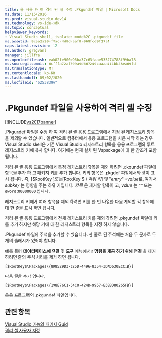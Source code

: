 ```yaml
---
title: 을 사용 하 여 격리 된 셸 수정 .Pkgundef 파일 | Microsoft Docs
ms.date: 11/15/2016
ms.prod: visual-studio-dev14
ms.technology: vs-ide-sdk
ms.topic: conceptual
helpviewer_keywords:
- Visual Studio shell, isolated mode%2C .pkgundef file
ms.assetid: 9cee2a20-f8ac-4d9d-aef9-068fcd9f27a4
caps.latest.revision: 12
ms.author: gregvanl
manager: jillfra
ms.openlocfilehash: eab02fe900e96ba37c63faae535974788f99ba78
ms.sourcegitcommit: 6cfffa72af599a9d667249caaaa411bb28ea69fd
ms.translationtype: MT
ms.contentlocale: ko-KR
ms.lasthandoff: 09/02/2020
ms.locfileid: "62538396"
---
```

# <a name="modifying-the-isolated-shell-by-using-the-pkgundef-file"></a>.Pkgundef 파일을 사용하여 격리 셸 수정
[!INCLUDE[vs2017banner](../includes/vs2017banner.md)]

.Pkgundef 파일을 수정 하 여 격리 된 셸 응용 프로그램에서 지정 된 레지스트리 항목을 제외할 수 있습니다. 일반적으로 컴퓨터에서 응용 프로그램을 처음 시작 하는 경우 Visual Studio shell은 기존 Visual Studio 레지스트리 항목을 응용 프로그램의 루트 레지스트리 키에 복사 합니다. 여기에는 현재 설치 된 Vspackage에 대 한 참조가 포함 됩니다.  
  
 격리 된 셸 응용 프로그램에서 특정 레지스트리 항목을 제외 하려면 .pkgundef 파일에 항목을 추가 하 고 패키지 키를 추가 합니다. 키와 항목은 .pkgdef 파일에서와 같이 표시 됩니다. 즉, [$RootKey $] 또는 [$RootKey $ \\ *하위 키*] 및 "*entry*" =*value*로, 여기서 *subkey* 는 영향을 주는 하위 키입니다. *항목* 은 제거할 항목이 고, *value* 는 `""` 또는 `dword:00000000` 입니다.  
  
 레지스트리 키에서 여러 항목을 제외 하려면 키를 한 번 나열한 다음 제외할 각 항목에 대 한 줄을 표시 하면 됩니다.  
  
 격리 된 셸 응용 프로그램에서 전체 레지스트리 키를 제외 하려면 .pkgundef 파일에 키를 추가 하지만 해당 키에 대 한 레지스트리 항목을 지정 하지 않습니다.  
  
 .Pkgundef 파일에 주석을 추가할 수 있습니다. 한 줄로 된 주석에는 처음 두 문자로 두 개의 슬래시가 있어야 합니다.  
  
 예를 들어 **데이터베이스에 연결** 및 **도구** 메뉴에서 **r 명령을 제공 하기 위해 연결** 을 제거 하려면 줄의 주석 처리를 제거 하면 됩니다.  
  
```  
[$RootKey$\Packages\{8D8529D3-625D-4496-8354-3DAD630ECC1B}]  
```  
  
 다음 줄을 추가 합니다.  
  
```  
[$RootKey$\Packages\{198E76C1-34C0-424D-9957-B3EBD80265FB}]  
```  
  
 응용 프로그램의 .pkgundef 파일입니다.  
  
## <a name="see-also"></a>관련 항목  
 [Visual Studio 기능의 패키지 Guid](../extensibility/package-guids-of-visual-studio-features.md)   
 [격리 셸 사용자 지정](../extensibility/customizing-the-isolated-shell.md)
